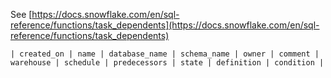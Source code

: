 See [https://docs.snowflake.com/en/sql-reference/functions/task_dependents](https://docs.snowflake.com/en/sql-reference/functions/task_dependents)
```
| created_on | name | database_name | schema_name | owner | comment | warehouse | schedule | predecessors | state | definition | condition |
```
